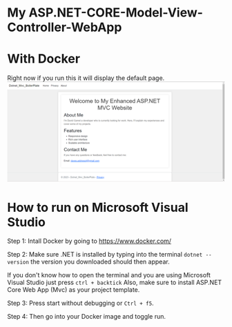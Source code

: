 # My ASP.NET-CORE-Model-View-Controller-WebApp
# With Docker

Right now if you run this it will display the default page.
![WebsiteHomePage](ASP.NET-CORE-Model-View-Controller/wwwroot/pngs/homepage.png)

# How to run on Microsoft Visual Studio

Step 1: Intall Docker by going to https://www.docker.com/

Step 2: Make sure .NET is installed by typing into the terminal `dotnet --version` the version you downloaded should then appear.

If you don't know how to open the terminal and you are using Microsoft Visual Studio just press `ctrl + backtick`  Also, make sure to install ASP.NET Core Web App (Mvc) as your project template.

Step 3: Press start without debugging or `Ctrl + f5`.

Step 4: Then go into your Docker image and toggle run.
